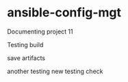 # ansible-config-mgt
Documenting project 11

Testing build

save artifacts

another testing
new testing
check
